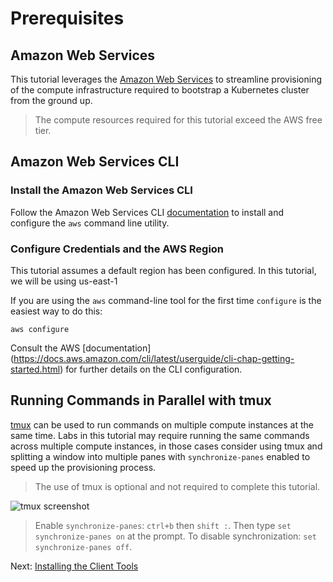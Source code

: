 # Prerequisites

## Amazon Web Services

This tutorial leverages the [Amazon Web Services](https://aws.amazon.com) to streamline provisioning of the compute infrastructure required to bootstrap a Kubernetes cluster from the ground up.

> The compute resources required for this tutorial exceed the AWS free tier.

## Amazon Web Services CLI

### Install the Amazon Web Services CLI

Follow the Amazon Web Services CLI [documentation](https://docs.aws.amazon.com/cli/latest/userguide/installing.html) to install and configure the `aws` command line utility.


### Configure Credentials and the AWS Region

This tutorial assumes a default region has been configured. In this tutorial, we will be using us-east-1

If you are using the `aws` command-line tool for the first time `configure` is the easiest way to do this:

```
aws configure
```

Consult the AWS [documentation] (https://docs.aws.amazon.com/cli/latest/userguide/cli-chap-getting-started.html) for further details on the CLI configuration.

## Running Commands in Parallel with tmux

[tmux](https://github.com/tmux/tmux/wiki) can be used to run commands on multiple compute instances at the same time. Labs in this tutorial may require running the same commands across multiple compute instances, in those cases consider using tmux and splitting a window into multiple panes with `synchronize-panes` enabled to speed up the provisioning process.

> The use of tmux is optional and not required to complete this tutorial.

![tmux screenshot](images/tmux-screenshot.png)

> Enable `synchronize-panes`: `ctrl+b` then `shift :`. Then type `set synchronize-panes on` at the prompt. To disable synchronization: `set synchronize-panes off`.

Next: [Installing the Client Tools](02-client-tools.md)
